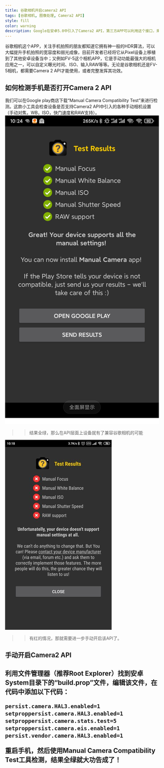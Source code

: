 ```yaml
---
title: 谷歌相机开启camera2 API
tags: [谷歌相机, 图像处理, Camera2 API]
style: fill
color: warning
description: Google在安卓5.0中引入了Camera2 API，第三方APP可以利用这个接口，来控制摄像头模组的底层参数；而如果拍照APP的成像算法独到，则可以通过Camera2 API来进一步提升成像质量。
---
```


谷歌相机这个APP，关注手机拍照的朋友都知道它拥有神一般的HDR算法，可以大幅提升手机拍照的宽容度和弱光成像，目前开发者已经将它从Pixel设备上移植到了其他安卓设备当中；又例如FV-5这个相机APP，它是手动功能最强大的相机应用之一，可以自定义曝光时间、ISO、输入RAW等等。无论是谷歌相机还是FV-5相机，都需要Camera 2 API才能使用，或者完整发挥其功效。

## 如何检测手机是否打开Camera 2 API
我们可以在Google play商店下载“Manual Camera Compatibility Test”来进行检测。这款小工具会检查设备是否支持Camera2 API中引入的各种手动相机设置（手动对焦，WB，ISO，快门速度和RAW支持）。
<img src="../assets/2022-6-2-img/Screenshot_2022-06-02-10-24-25-829_pl.vipek.camer.jpg">

>>结果全绿，那么在API层面上设备就有了兼容谷歌相机的可能

<img src="../assets/2022-6-2-img/Screenshot_2022-06-02-10-24-25-829_pl.vipek.camer2.jpg">

>>有红的情况，那就需要进一步手动开启该API了。

<h2> 手动开启Camera2 API <h2>

利用文件管理器（推荐Root Explorer）找到安卓System目录下的“build.prop”文件，编辑该文件，在代码中添加以下代码：

```
persist.camera.HAL3.enabled=1
setproppersist.camera.HAL3.enabled=1
setproppersist.camera.stats.test=5
setproppersist.camera.eis.enabled=1
persist.vendor.camera.HAL3.enabled=1

```

重启手机，然后使用Manual Camera Compatibility Test工具检测，结果全绿就大功告成了！